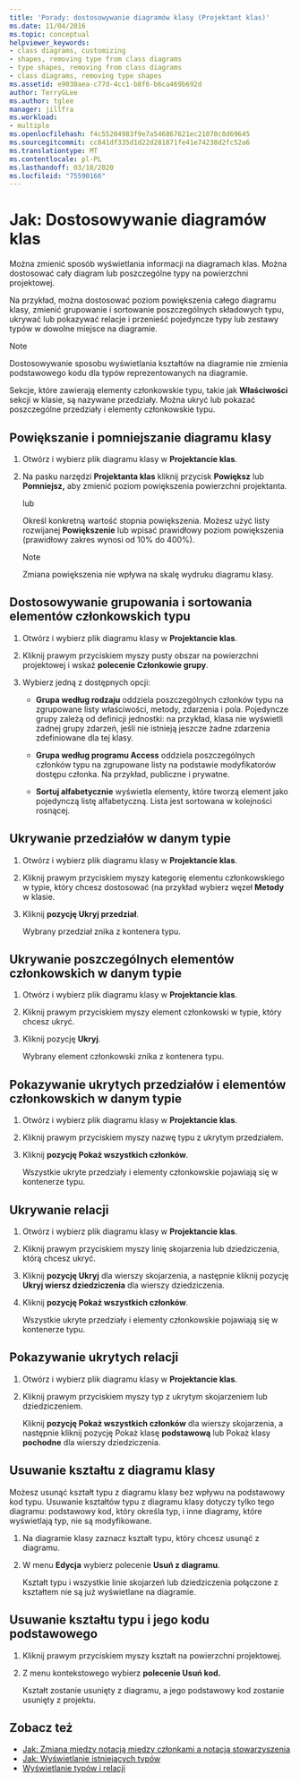 ```yaml
---
title: 'Porady: dostosowywanie diagramów klasy (Projektant klas)'
ms.date: 11/04/2016
ms.topic: conceptual
helpviewer_keywords:
- class diagrams, customizing
- shapes, removing type from class diagrams
- type shapes, removing from class diagrams
- class diagrams, removing type shapes
ms.assetid: e9030aea-c77d-4cc1-b8f6-b6ca469b692d
author: TerryGLee
ms.author: tglee
manager: jillfra
ms.workload:
- multiple
ms.openlocfilehash: f4c55204983f9e7a546867621ec21070c8d69645
ms.sourcegitcommit: cc841df335d1d22d281871fe41e74238d2fc52a6
ms.translationtype: MT
ms.contentlocale: pl-PL
ms.lasthandoff: 03/18/2020
ms.locfileid: "75590166"
---
```

# <a name="how-to-customize-class-diagrams"></a>Jak: Dostosowywanie diagramów klas

Można zmienić sposób wyświetlania informacji na diagramach klas. Można dostosować cały diagram lub poszczególne typy na powierzchni projektowej.

Na przykład, można dostosować poziom powiększenia całego diagramu klasy, zmienić grupowanie i sortowanie poszczególnych składowych typu, ukrywać lub pokazywać relacje i przenieść pojedyncze typy lub zestawy typów w dowolne miejsce na diagramie.

> [!NOTE]
> Dostosowywanie sposobu wyświetlania kształtów na diagramie nie zmienia podstawowego kodu dla typów reprezentowanych na diagramie.

Sekcje, które zawierają elementy członkowskie typu, takie jak **Właściwości** sekcji w klasie, są nazywane przedziały. Można ukryć lub pokazać poszczególne przedziały i elementy członkowskie typu.

## <a name="zoom-in-and-out-of-the-class-diagram"></a>Powiększanie i pomniejszanie diagramu klasy

1. Otwórz i wybierz plik diagramu klasy w **Projektancie klas**.

2. Na pasku narzędzi **Projektanta klas** kliknij przycisk **Powiększ** lub **Pomniejsz,** aby zmienić poziom powiększenia powierzchni projektanta.

     lub

     Określ konkretną wartość stopnia powiększenia. Możesz użyć listy rozwijanej **Powiększenie** lub wpisać prawidłowy poziom powiększenia (prawidłowy zakres wynosi od 10% do 400%).

    > [!NOTE]
    > Zmiana powiększenia nie wpływa na skalę wydruku diagramu klasy.

## <a name="customize-grouping-and-sorting-of-type-members"></a>Dostosowywanie grupowania i sortowania elementów członkowskich typu

1. Otwórz i wybierz plik diagramu klasy w **Projektancie klas**.

2. Kliknij prawym przyciskiem myszy pusty obszar na powierzchni projektowej i wskaż **polecenie Członkowie grupy**.

3. Wybierz jedną z dostępnych opcji:

    - **Grupa według rodzaju** oddziela poszczególnych członków typu na zgrupowane listy właściwości, metody, zdarzenia i pola. Pojedyncze grupy zależą od definicji jednostki: na przykład, klasa nie wyświetli żadnej grupy zdarzeń, jeśli nie istnieją jeszcze żadne zdarzenia zdefiniowane dla tej klasy.

    - **Grupa według programu Access** oddziela poszczególnych członków typu na zgrupowane listy na podstawie modyfikatorów dostępu członka. Na przykład, publiczne i prywatne.

    - **Sortuj alfabetycznie** wyświetla elementy, które tworzą element jako pojedynczą listę alfabetyczną. Lista jest sortowana w kolejności rosnącej.

## <a name="hide-compartments-on-a-type"></a>Ukrywanie przedziałów w danym typie

1. Otwórz i wybierz plik diagramu klasy w **Projektancie klas**.

2. Kliknij prawym przyciskiem myszy kategorię elementu członkowskiego w typie, który chcesz dostosować (na przykład wybierz węzeł **Metody** w klasie.

3. Kliknij **pozycję Ukryj przedział**.

     Wybrany przedział znika z kontenera typu.

## <a name="hide-individual-members-on-a-type"></a>Ukrywanie poszczególnych elementów członkowskich w danym typie

1. Otwórz i wybierz plik diagramu klasy w **Projektancie klas**.

2. Kliknij prawym przyciskiem myszy element członkowski w typie, który chcesz ukryć.

3. Kliknij pozycję **Ukryj**.

     Wybrany element członkowski znika z kontenera typu.

## <a name="show-hidden-compartments-and-members-on-a-type"></a>Pokazywanie ukrytych przedziałów i elementów członkowskich w danym typie

1. Otwórz i wybierz plik diagramu klasy w **Projektancie klas**.

2. Kliknij prawym przyciskiem myszy nazwę typu z ukrytym przedziałem.

3. Kliknij **pozycję Pokaż wszystkich członków**.

     Wszystkie ukryte przedziały i elementy członkowskie pojawiają się w kontenerze typu.

## <a name="hide-relationships"></a>Ukrywanie relacji

1. Otwórz i wybierz plik diagramu klasy w **Projektancie klas**.

2. Kliknij prawym przyciskiem myszy linię skojarzenia lub dziedziczenia, którą chcesz ukryć.

3. Kliknij **pozycję Ukryj** dla wierszy skojarzenia, a następnie kliknij pozycję **Ukryj wiersz dziedziczenia** dla wierszy dziedziczenia.

4. Kliknij **pozycję Pokaż wszystkich członków**.

     Wszystkie ukryte przedziały i elementy członkowskie pojawiają się w kontenerze typu.

## <a name="show-hidden-relationships"></a>Pokazywanie ukrytych relacji

1. Otwórz i wybierz plik diagramu klasy w **Projektancie klas**.

2. Kliknij prawym przyciskiem myszy typ z ukrytym skojarzeniem lub dziedziczeniem.

   Kliknij **pozycję Pokaż wszystkich członków** dla wierszy skojarzenia, a następnie kliknij pozycję Pokaż klasę **podstawową** lub Pokaż klasy **pochodne** dla wierszy dziedziczenia.

## <a name="remove-a-shape-from-a-class-diagram"></a>Usuwanie kształtu z diagramu klasy
Możesz usunąć kształt typu z diagramu klasy bez wpływu na podstawowy kod typu. Usuwanie kształtów typu z diagramu klasy dotyczy tylko tego diagramu: podstawowy kod, który określa typ, i inne diagramy, które wyświetlają typ, nie są modyfikowane.

1. Na diagramie klasy zaznacz kształt typu, który chcesz usunąć z diagramu.

2. W menu **Edycja** wybierz polecenie **Usuń z diagramu**.

     Kształt typu i wszystkie linie skojarzeń lub dziedziczenia połączone z kształtem nie są już wyświetlane na diagramie.

## <a name="delete-a-type-shape-and-its-underlying-code"></a>Usuwanie kształtu typu i jego kodu podstawowego

1. Kliknij prawym przyciskiem myszy kształt na powierzchni projektowej.

2. Z menu kontekstowego wybierz **polecenie Usuń kod.**

     Kształt zostanie usunięty z diagramu, a jego podstawowy kod zostanie usunięty z projektu.

## <a name="see-also"></a>Zobacz też

- [Jak: Zmiana między notacją między członkami a notacją stowarzyszenia](how-to-change-between-member-notation-and-association-notation.md)
- [Jak: Wyświetlanie istniejących typów](how-to-view-existing-types.md)
- [Wyświetlanie typów i relacji](designing-and-viewing-classes-and-types.md)
